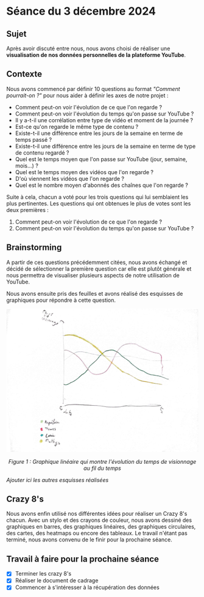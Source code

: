 # Séance du 3 décembre 2024

## Sujet

Après avoir discuté entre nous, nous avons choisi de réaliser une **visualisation de nos données personnelles de la plateforme YouTube**.

## Contexte

Nous avons commencé par définir 10 questions au format *"Comment pourrait-on ?"* pour nous aider à définir les axes de notre projet :

- Comment peut-on voir l'évolution de ce que l'on regarde ?
- Comment peut-on voir l'évolution du temps qu'on passe sur YouTube ?
- Il y a-t-il une corrélation entre type de vidéo et moment de la journée ?
- Est-ce qu'on regarde le même type de contenu ?
- Existe-t-il une différence entre les jours de la semaine en terme de temps passé ?
- Existe-t-il une différence entre les jours de la semaine en terme de type de contenu regardé ?
- Quel est le temps moyen que l'on passe sur YouTube (jour, semaine, mois...) ?
- Quel est le temps moyen des vidéos que l'on regarde ?
- D'où viennent les vidéos que l'on regarde ?
- Quel est le nombre moyen d'abonnés des chaînes que l'on regarde ?

Suite à cela, chacun a voté pour les trois questions qui lui semblaient les plus pertinentes. Les questions qui ont obtenues le plus de votes sont les deux premières :
1. Comment peut-on voir l'évolution de ce que l'on regarde ?
2. Comment peut-on voir l'évolution du temps qu'on passe sur YouTube ?

## Brainstorming

A partir de ces questions précédemment citées, nous avons échangé et décidé de sélectionner la première question car elle est plutôt générale et nous permettra de visualiser plusieurs aspects de notre utilisation de YouTube.

Nous avons ensuite pris des feuilles et avons réalisé des esquisses de graphiques pour répondre à cette question.
 
![Graphique linéaire qui montre l'évolution du temps de visionnage au fil du temps](./Images/Esquisses/Temps_Visonnage_Au_fil_du_temps.jpg)
*<p align="center">Figure 1 : Graphique linéaire qui montre l'évolution du temps de visionnage au fil du temps</p>*

*Ajouter ici les autres esquisses réalisées*

## Crazy 8's

Nous avons enfin utilisé nos différentes idées pour réaliser un Crazy 8's chacun. Avec un stylo et des crayons de couleur, nous avons dessiné des graphiques en barres, des graphiques linéaires, des graphiques circulaires, des cartes, des heatmaps ou encore des tableaux. Le travail n'étant pas terminé, nous avons convenu de le finir pour la prochaine séance.

## Travail à faire pour la prochaine séance

- [X] Terminer les crazy 8's
- [X] Réaliser le document de cadrage
- [X] Commencer à s'intéresser à la récupération des données
